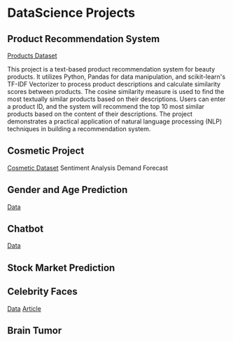 # DataScience Projects 

## Product Recommendation System
[Products Dataset](https://www.kaggle.com/datasets/mfsoftworks/cosmetic-products/data)

This project is a text-based product recommendation system for beauty products. It utilizes Python, Pandas for data manipulation, and scikit-learn's TF-IDF Vectorizer to process product descriptions and calculate similarity scores between products. The cosine similarity measure is used to find the most textually similar products based on their descriptions. Users can enter a product ID, and the system will recommend the top 10 most similar products based on the content of their descriptions. The project demonstrates a practical application of natural language processing (NLP) techniques in building a recommendation system.

## Cosmetic Project 
[Cosmetic Dataset](https://www.kaggle.com/datasets/jithinanievarghese/cosmetics-and-beauty-products-reviews-top-brands)
Sentiment Analysis
Demand Forecast

## Gender and Age Prediction
[Data](https://github.com/smahesh29/Gender-and-Age-Detection)

## Chatbot
[Data](https://github.com/parulnith/Building-a-Simple-Chatbot-in-Python-using-NLTK)

## Stock Market Prediction

##  Celebrity Faces
[Data](https://www.kaggle.com/datasets/jessicali9530/celeba-dataset)
[Article](https://towardsdatascience.com/celebrity-face-generation-with-deep-convolutional-gans-40b96147a1c9)

## Brain Tumor
